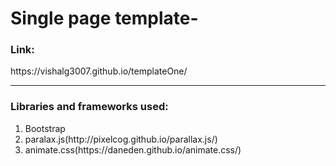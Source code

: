 <h1>Single page template-</h1>
<h3>Link:</h3>https://vishalg3007.github.io/templateOne/
<hr>
<h3>Libraries and frameworks used:</h3>
<ol>
  <li>Bootstrap</li>
  <li>paralax.js(http://pixelcog.github.io/parallax.js/)</li>
  <li>animate.css(https://daneden.github.io/animate.css/)</li>
</ol>
